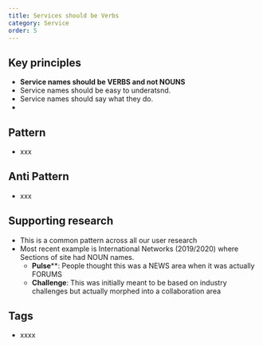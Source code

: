 ```yaml
---
title: Services should be Verbs
category: Service
order: 5
---
```


## Key principles ##
- **Service names should be VERBS and not NOUNS**
- Service names should be easy to underatsnd.
- Service names should say what they do.
-

## Pattern
- xxx

## Anti Pattern
- xxx

## Supporting research
- This is a common pattern across all our user research
- Most recent example is International Networks (2019/2020) where Sections of site had NOUN names.
   - **Pulse****:  People thought this was a NEWS area when it was actually FORUMS
   - **Challenge**:  This was initially meant to be based on industry challenges but actually morphed into a collaboration area





## Tags
- xxxx
